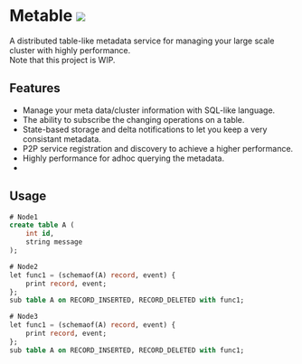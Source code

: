# Metable ![](https://github.com/jovany-wang/metable/workflows/bazel-build/badge.svg)

A distributed table-like metadata service for managing your large scale cluster with highly performance.  
Note that this project is WIP.


## Features
- Manage your meta data/cluster information with SQL-like language.
- The ability to subscribe the changing operations on a table.
- State-based storage and delta notifications to let you keep a very consistant metadata.
- P2P service registration and discovery to achieve a higher performance.
- Highly performance for adhoc querying the metadata.
- 

## Usage
```sql
# Node1
create table A (
    int id,
    string message
);
```
```sql
# Node2
let func1 = (schemaof(A) record, event) {
    print record, event;
};
sub table A on RECORD_INSERTED, RECORD_DELETED with func1;
```
```sql
# Node3
let func1 = (schemaof(A) record, event) {
    print record, event;
};
sub table A on RECORD_INSERTED, RECORD_DELETED with func1;
```
